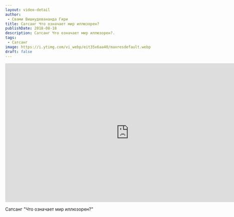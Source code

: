 ```yaml
---
layout: video-detail
author:
 - Свами Вишнудевананда Гири
title: Сатсанг Что означает мир иллюзорен?
publishDate: 2018-08-18
description: Сатсанг Что означает мир иллюзорен?. 
tags: 
 - Сатсанг
image: https://i.ytimg.com/vi_webp/eit35x6aa40/maxresdefault.webp
draft: false
---
```


<iframe width="790" height="444" src="https://www.youtube.com/embed/eit35x6aa40" frameborder="0" allowfullscreen=""></iframe> 

  Сатсанг "Что означает мир иллюзорен?"

  

 